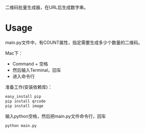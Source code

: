 二维码批量生成器，在URL后生成数字串。

# Usage

main.py文件中，有COUNT属性，指定需要生成多少个数量的二维码。


Mac下：
- Command + 空格
- 然后输入Terminal，回车
- 进入命令行

准备工作(安装依赖库)：
```python
easy_install pip
pip install qrcode
pip install image
```



输入python空格，然后把main.py文件命令行，回车

```python
python main.py
```


